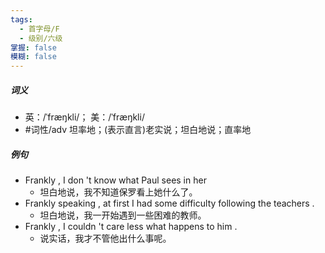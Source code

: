 ```yaml
---
tags:
  - 首字母/F
  - 级别/六级
掌握: false
模糊: false
---
```

##### 词义
- 英：/ˈfræŋkli/； 美：/ˈfræŋkli/
- #词性/adv  坦率地；(表示直言)老实说；坦白地说；直率地
##### 例句
- Frankly , I don 't know what Paul sees in her
	- 坦白地说，我不知道保罗看上她什么了。
- Frankly speaking , at first I had some difficulty following the teachers .
	- 坦白地说，我一开始遇到一些困难的教师。
- Frankly , I couldn 't care less what happens to him .
	- 说实话，我才不管他出什么事呢。
